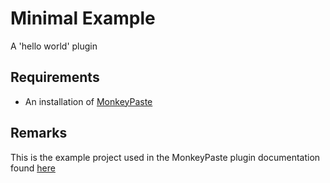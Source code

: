 # Minimal Example
A 'hello world' plugin

## Requirements
- An installation of [MonkeyPaste](https://www.monkeypaste.com/download) 
## Remarks
This is the example project used in the MonkeyPaste plugin documentation found [here](https://www.monkeypaste.com/docs/plugins/plugin-development)
